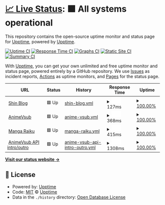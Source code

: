 # [📈 Live Status](https://upptime.github.io/upptime): <!--live status--> **🟩 All systems operational**

This repository contains the open-source uptime monitor and status page for [Upptime](https://upptime.js.org), powered by [Upptime](https://github.com/upptime/upptime).

[![Uptime CI](https://github.com/upptime/upptime/workflows/Uptime%20CI/badge.svg)](https://github.com/upptime/upptime/actions?query=workflow%3A%22Uptime+CI%22)
[![Response Time CI](https://github.com/upptime/upptime/workflows/Response%20Time%20CI/badge.svg)](https://github.com/upptime/upptime/actions?query=workflow%3A%22Response+Time+CI%22)
[![Graphs CI](https://github.com/upptime/upptime/workflows/Graphs%20CI/badge.svg)](https://github.com/upptime/upptime/actions?query=workflow%3A%22Graphs+CI%22)
[![Static Site CI](https://github.com/upptime/upptime/workflows/Static%20Site%20CI/badge.svg)](https://github.com/upptime/upptime/actions?query=workflow%3A%22Static+Site+CI%22)
[![Summary CI](https://github.com/upptime/upptime/workflows/Summary%20CI/badge.svg)](https://github.com/upptime/upptime/actions?query=workflow%3A%22Summary+CI%22)

With [Upptime](https://upptime.js.org), you can get your own unlimited and free uptime monitor and status page, powered entirely by a GitHub repository. We use [Issues](https://github.com/upptime/upptime/issues) as incident reports, [Actions](https://github.com/upptime/upptime/actions) as uptime monitors, and [Pages](https://upptime.github.io/upptime) for the status page.

<!--start: status pages-->
<!-- This summary is generated by Upptime (https://github.com/upptime/upptime) -->
<!-- Do not edit this manually, your changes will be overwritten -->
<!-- prettier-ignore -->
| URL | Status | History | Response Time | Uptime |
| --- | ------ | ------- | ------------- | ------ |
| <img alt="" src="https://icons.duckduckgo.com/ip3/shin.is-a.dev.ico" height="13"> [Shin Blog](https://shin.is-a.dev) | 🟩 Up | [shin-blog.yml](https://github.com/tachibana-shin/upptime/commits/HEAD/history/shin-blog.yml) | <details><summary><img alt="Response time graph" src="./graphs/shin-blog/response-time-week.png" height="20"> 127ms</summary><br><a href="https://upptime.github.io/upptime/history/shin-blog"><img alt="Response time 147" src="https://img.shields.io/endpoint?url=https%3A%2F%2Fraw.githubusercontent.com%2Ftachibana-shin%2Fupptime%2FHEAD%2Fapi%2Fshin-blog%2Fresponse-time.json"></a><br><a href="https://upptime.github.io/upptime/history/shin-blog"><img alt="24-hour response time 179" src="https://img.shields.io/endpoint?url=https%3A%2F%2Fraw.githubusercontent.com%2Ftachibana-shin%2Fupptime%2FHEAD%2Fapi%2Fshin-blog%2Fresponse-time-day.json"></a><br><a href="https://upptime.github.io/upptime/history/shin-blog"><img alt="7-day response time 127" src="https://img.shields.io/endpoint?url=https%3A%2F%2Fraw.githubusercontent.com%2Ftachibana-shin%2Fupptime%2FHEAD%2Fapi%2Fshin-blog%2Fresponse-time-week.json"></a><br><a href="https://upptime.github.io/upptime/history/shin-blog"><img alt="30-day response time 111" src="https://img.shields.io/endpoint?url=https%3A%2F%2Fraw.githubusercontent.com%2Ftachibana-shin%2Fupptime%2FHEAD%2Fapi%2Fshin-blog%2Fresponse-time-month.json"></a><br><a href="https://upptime.github.io/upptime/history/shin-blog"><img alt="1-year response time 147" src="https://img.shields.io/endpoint?url=https%3A%2F%2Fraw.githubusercontent.com%2Ftachibana-shin%2Fupptime%2FHEAD%2Fapi%2Fshin-blog%2Fresponse-time-year.json"></a></details> | <details><summary><a href="https://upptime.github.io/upptime/history/shin-blog">100.00%</a></summary><a href="https://upptime.github.io/upptime/history/shin-blog"><img alt="All-time uptime 99.91%" src="https://img.shields.io/endpoint?url=https%3A%2F%2Fraw.githubusercontent.com%2Ftachibana-shin%2Fupptime%2FHEAD%2Fapi%2Fshin-blog%2Fuptime.json"></a><br><a href="https://upptime.github.io/upptime/history/shin-blog"><img alt="24-hour uptime 100.00%" src="https://img.shields.io/endpoint?url=https%3A%2F%2Fraw.githubusercontent.com%2Ftachibana-shin%2Fupptime%2FHEAD%2Fapi%2Fshin-blog%2Fuptime-day.json"></a><br><a href="https://upptime.github.io/upptime/history/shin-blog"><img alt="7-day uptime 100.00%" src="https://img.shields.io/endpoint?url=https%3A%2F%2Fraw.githubusercontent.com%2Ftachibana-shin%2Fupptime%2FHEAD%2Fapi%2Fshin-blog%2Fuptime-week.json"></a><br><a href="https://upptime.github.io/upptime/history/shin-blog"><img alt="30-day uptime 100.00%" src="https://img.shields.io/endpoint?url=https%3A%2F%2Fraw.githubusercontent.com%2Ftachibana-shin%2Fupptime%2FHEAD%2Fapi%2Fshin-blog%2Fuptime-month.json"></a><br><a href="https://upptime.github.io/upptime/history/shin-blog"><img alt="1-year uptime 99.91%" src="https://img.shields.io/endpoint?url=https%3A%2F%2Fraw.githubusercontent.com%2Ftachibana-shin%2Fupptime%2FHEAD%2Fapi%2Fshin-blog%2Fuptime-year.json"></a></details>
| <img alt="" src="https://icons.duckduckgo.com/ip3/animevsub.eu.org.ico" height="13"> [AnimeVsub](https://animevsub.eu.org) | 🟩 Up | [anime-vsub.yml](https://github.com/tachibana-shin/upptime/commits/HEAD/history/anime-vsub.yml) | <details><summary><img alt="Response time graph" src="./graphs/anime-vsub/response-time-week.png" height="20"> 368ms</summary><br><a href="https://upptime.github.io/upptime/history/anime-vsub"><img alt="Response time 498" src="https://img.shields.io/endpoint?url=https%3A%2F%2Fraw.githubusercontent.com%2Ftachibana-shin%2Fupptime%2FHEAD%2Fapi%2Fanime-vsub%2Fresponse-time.json"></a><br><a href="https://upptime.github.io/upptime/history/anime-vsub"><img alt="24-hour response time 474" src="https://img.shields.io/endpoint?url=https%3A%2F%2Fraw.githubusercontent.com%2Ftachibana-shin%2Fupptime%2FHEAD%2Fapi%2Fanime-vsub%2Fresponse-time-day.json"></a><br><a href="https://upptime.github.io/upptime/history/anime-vsub"><img alt="7-day response time 368" src="https://img.shields.io/endpoint?url=https%3A%2F%2Fraw.githubusercontent.com%2Ftachibana-shin%2Fupptime%2FHEAD%2Fapi%2Fanime-vsub%2Fresponse-time-week.json"></a><br><a href="https://upptime.github.io/upptime/history/anime-vsub"><img alt="30-day response time 385" src="https://img.shields.io/endpoint?url=https%3A%2F%2Fraw.githubusercontent.com%2Ftachibana-shin%2Fupptime%2FHEAD%2Fapi%2Fanime-vsub%2Fresponse-time-month.json"></a><br><a href="https://upptime.github.io/upptime/history/anime-vsub"><img alt="1-year response time 498" src="https://img.shields.io/endpoint?url=https%3A%2F%2Fraw.githubusercontent.com%2Ftachibana-shin%2Fupptime%2FHEAD%2Fapi%2Fanime-vsub%2Fresponse-time-year.json"></a></details> | <details><summary><a href="https://upptime.github.io/upptime/history/anime-vsub">100.00%</a></summary><a href="https://upptime.github.io/upptime/history/anime-vsub"><img alt="All-time uptime 100.00%" src="https://img.shields.io/endpoint?url=https%3A%2F%2Fraw.githubusercontent.com%2Ftachibana-shin%2Fupptime%2FHEAD%2Fapi%2Fanime-vsub%2Fuptime.json"></a><br><a href="https://upptime.github.io/upptime/history/anime-vsub"><img alt="24-hour uptime 100.00%" src="https://img.shields.io/endpoint?url=https%3A%2F%2Fraw.githubusercontent.com%2Ftachibana-shin%2Fupptime%2FHEAD%2Fapi%2Fanime-vsub%2Fuptime-day.json"></a><br><a href="https://upptime.github.io/upptime/history/anime-vsub"><img alt="7-day uptime 100.00%" src="https://img.shields.io/endpoint?url=https%3A%2F%2Fraw.githubusercontent.com%2Ftachibana-shin%2Fupptime%2FHEAD%2Fapi%2Fanime-vsub%2Fuptime-week.json"></a><br><a href="https://upptime.github.io/upptime/history/anime-vsub"><img alt="30-day uptime 100.00%" src="https://img.shields.io/endpoint?url=https%3A%2F%2Fraw.githubusercontent.com%2Ftachibana-shin%2Fupptime%2FHEAD%2Fapi%2Fanime-vsub%2Fuptime-month.json"></a><br><a href="https://upptime.github.io/upptime/history/anime-vsub"><img alt="1-year uptime 100.00%" src="https://img.shields.io/endpoint?url=https%3A%2F%2Fraw.githubusercontent.com%2Ftachibana-shin%2Fupptime%2FHEAD%2Fapi%2Fanime-vsub%2Fuptime-year.json"></a></details>
| <img alt="" src="https://icons.duckduckgo.com/ip3/mangaraiku.eu.org.ico" height="13"> [Manga Raiku](https://mangaraiku.eu.org) | 🟩 Up | [manga-raiku.yml](https://github.com/tachibana-shin/upptime/commits/HEAD/history/manga-raiku.yml) | <details><summary><img alt="Response time graph" src="./graphs/manga-raiku/response-time-week.png" height="20"> 415ms</summary><br><a href="https://upptime.github.io/upptime/history/manga-raiku"><img alt="Response time 428" src="https://img.shields.io/endpoint?url=https%3A%2F%2Fraw.githubusercontent.com%2Ftachibana-shin%2Fupptime%2FHEAD%2Fapi%2Fmanga-raiku%2Fresponse-time.json"></a><br><a href="https://upptime.github.io/upptime/history/manga-raiku"><img alt="24-hour response time 610" src="https://img.shields.io/endpoint?url=https%3A%2F%2Fraw.githubusercontent.com%2Ftachibana-shin%2Fupptime%2FHEAD%2Fapi%2Fmanga-raiku%2Fresponse-time-day.json"></a><br><a href="https://upptime.github.io/upptime/history/manga-raiku"><img alt="7-day response time 415" src="https://img.shields.io/endpoint?url=https%3A%2F%2Fraw.githubusercontent.com%2Ftachibana-shin%2Fupptime%2FHEAD%2Fapi%2Fmanga-raiku%2Fresponse-time-week.json"></a><br><a href="https://upptime.github.io/upptime/history/manga-raiku"><img alt="30-day response time 427" src="https://img.shields.io/endpoint?url=https%3A%2F%2Fraw.githubusercontent.com%2Ftachibana-shin%2Fupptime%2FHEAD%2Fapi%2Fmanga-raiku%2Fresponse-time-month.json"></a><br><a href="https://upptime.github.io/upptime/history/manga-raiku"><img alt="1-year response time 428" src="https://img.shields.io/endpoint?url=https%3A%2F%2Fraw.githubusercontent.com%2Ftachibana-shin%2Fupptime%2FHEAD%2Fapi%2Fmanga-raiku%2Fresponse-time-year.json"></a></details> | <details><summary><a href="https://upptime.github.io/upptime/history/manga-raiku">100.00%</a></summary><a href="https://upptime.github.io/upptime/history/manga-raiku"><img alt="All-time uptime 100.00%" src="https://img.shields.io/endpoint?url=https%3A%2F%2Fraw.githubusercontent.com%2Ftachibana-shin%2Fupptime%2FHEAD%2Fapi%2Fmanga-raiku%2Fuptime.json"></a><br><a href="https://upptime.github.io/upptime/history/manga-raiku"><img alt="24-hour uptime 100.00%" src="https://img.shields.io/endpoint?url=https%3A%2F%2Fraw.githubusercontent.com%2Ftachibana-shin%2Fupptime%2FHEAD%2Fapi%2Fmanga-raiku%2Fuptime-day.json"></a><br><a href="https://upptime.github.io/upptime/history/manga-raiku"><img alt="7-day uptime 100.00%" src="https://img.shields.io/endpoint?url=https%3A%2F%2Fraw.githubusercontent.com%2Ftachibana-shin%2Fupptime%2FHEAD%2Fapi%2Fmanga-raiku%2Fuptime-week.json"></a><br><a href="https://upptime.github.io/upptime/history/manga-raiku"><img alt="30-day uptime 100.00%" src="https://img.shields.io/endpoint?url=https%3A%2F%2Fraw.githubusercontent.com%2Ftachibana-shin%2Fupptime%2FHEAD%2Fapi%2Fmanga-raiku%2Fuptime-month.json"></a><br><a href="https://upptime.github.io/upptime/history/manga-raiku"><img alt="1-year uptime 100.00%" src="https://img.shields.io/endpoint?url=https%3A%2F%2Fraw.githubusercontent.com%2Ftachibana-shin%2Fupptime%2FHEAD%2Fapi%2Fmanga-raiku%2Fuptime-year.json"></a></details>
| <img alt="" src="https://animevsub.eu.org/favicon.ico" height="13"> [AnimeVsub API intro/outro](https://opend-9animetv.animevsub.eu.org/list-episodes?name=Tonikaku+Kawaii) | 🟩 Up | [anime-vsub-api-intro-outro.yml](https://github.com/tachibana-shin/upptime/commits/HEAD/history/anime-vsub-api-intro-outro.yml) | <details><summary><img alt="Response time graph" src="./graphs/anime-vsub-api-intro-outro/response-time-week.png" height="20"> 1308ms</summary><br><a href="https://upptime.github.io/upptime/history/anime-vsub-api-intro-outro"><img alt="Response time 1168" src="https://img.shields.io/endpoint?url=https%3A%2F%2Fraw.githubusercontent.com%2Ftachibana-shin%2Fupptime%2FHEAD%2Fapi%2Fanime-vsub-api-intro-outro%2Fresponse-time.json"></a><br><a href="https://upptime.github.io/upptime/history/anime-vsub-api-intro-outro"><img alt="24-hour response time 2406" src="https://img.shields.io/endpoint?url=https%3A%2F%2Fraw.githubusercontent.com%2Ftachibana-shin%2Fupptime%2FHEAD%2Fapi%2Fanime-vsub-api-intro-outro%2Fresponse-time-day.json"></a><br><a href="https://upptime.github.io/upptime/history/anime-vsub-api-intro-outro"><img alt="7-day response time 1308" src="https://img.shields.io/endpoint?url=https%3A%2F%2Fraw.githubusercontent.com%2Ftachibana-shin%2Fupptime%2FHEAD%2Fapi%2Fanime-vsub-api-intro-outro%2Fresponse-time-week.json"></a><br><a href="https://upptime.github.io/upptime/history/anime-vsub-api-intro-outro"><img alt="30-day response time 1168" src="https://img.shields.io/endpoint?url=https%3A%2F%2Fraw.githubusercontent.com%2Ftachibana-shin%2Fupptime%2FHEAD%2Fapi%2Fanime-vsub-api-intro-outro%2Fresponse-time-month.json"></a><br><a href="https://upptime.github.io/upptime/history/anime-vsub-api-intro-outro"><img alt="1-year response time 1168" src="https://img.shields.io/endpoint?url=https%3A%2F%2Fraw.githubusercontent.com%2Ftachibana-shin%2Fupptime%2FHEAD%2Fapi%2Fanime-vsub-api-intro-outro%2Fresponse-time-year.json"></a></details> | <details><summary><a href="https://upptime.github.io/upptime/history/anime-vsub-api-intro-outro">100.00%</a></summary><a href="https://upptime.github.io/upptime/history/anime-vsub-api-intro-outro"><img alt="All-time uptime 98.75%" src="https://img.shields.io/endpoint?url=https%3A%2F%2Fraw.githubusercontent.com%2Ftachibana-shin%2Fupptime%2FHEAD%2Fapi%2Fanime-vsub-api-intro-outro%2Fuptime.json"></a><br><a href="https://upptime.github.io/upptime/history/anime-vsub-api-intro-outro"><img alt="24-hour uptime 100.00%" src="https://img.shields.io/endpoint?url=https%3A%2F%2Fraw.githubusercontent.com%2Ftachibana-shin%2Fupptime%2FHEAD%2Fapi%2Fanime-vsub-api-intro-outro%2Fuptime-day.json"></a><br><a href="https://upptime.github.io/upptime/history/anime-vsub-api-intro-outro"><img alt="7-day uptime 100.00%" src="https://img.shields.io/endpoint?url=https%3A%2F%2Fraw.githubusercontent.com%2Ftachibana-shin%2Fupptime%2FHEAD%2Fapi%2Fanime-vsub-api-intro-outro%2Fuptime-week.json"></a><br><a href="https://upptime.github.io/upptime/history/anime-vsub-api-intro-outro"><img alt="30-day uptime 98.75%" src="https://img.shields.io/endpoint?url=https%3A%2F%2Fraw.githubusercontent.com%2Ftachibana-shin%2Fupptime%2FHEAD%2Fapi%2Fanime-vsub-api-intro-outro%2Fuptime-month.json"></a><br><a href="https://upptime.github.io/upptime/history/anime-vsub-api-intro-outro"><img alt="1-year uptime 98.75%" src="https://img.shields.io/endpoint?url=https%3A%2F%2Fraw.githubusercontent.com%2Ftachibana-shin%2Fupptime%2FHEAD%2Fapi%2Fanime-vsub-api-intro-outro%2Fuptime-year.json"></a></details>

<!--end: status pages-->

[**Visit our status website →**](https://upptime.github.io/upptime)

## 📄 License

- Powered by: [Upptime](https://github.com/upptime/upptime)
- Code: [MIT](./LICENSE) © [Upptime](https://upptime.js.org)
- Data in the `./history` directory: [Open Database License](https://opendatacommons.org/licenses/odbl/1-0/)
